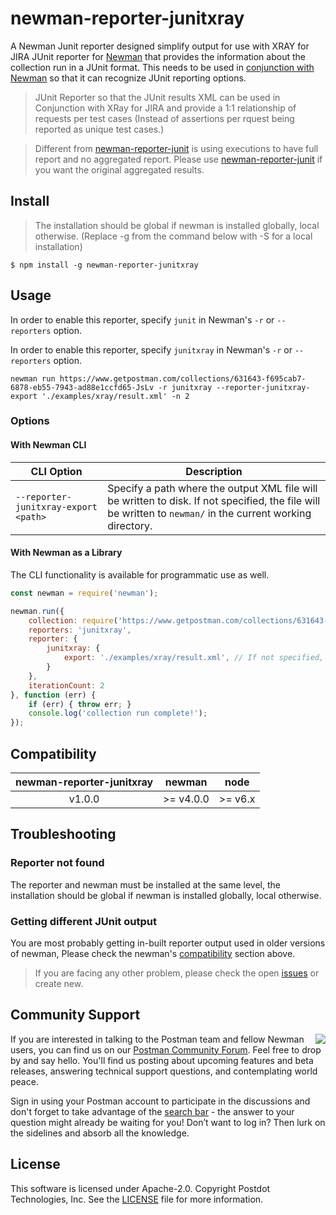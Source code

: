 # newman-reporter-junitxray
A Newman Junit reporter designed simplify output for use with XRAY for JIRA
JUnit reporter for [Newman](https://github.com/postmanlabs/newman) that provides the information about the collection run in a JUnit format.
This needs to be used in [conjunction with Newman](https://github.com/postmanlabs/newman#external-reporters) so that it can recognize JUnit reporting options.

> JUnit Reporter so that the JUnit results XML can be used in Conjunction with XRay for JIRA and provide a 1:1 relationship of requests per test cases (Instead of assertions per rquest being reported as unique test cases.)

> Different from [newman-reporter-junit](https://github.com/postmanlabs/newman/blob/develop/lib/reporters/junit/index.js) is using executions to have full report and no aggregated report.
Please use [newman-reporter-junit](https://github.com/postmanlabs/newman/blob/develop/lib/reporters/junit/index.js) if you want the original aggregated results.

## Install
> The installation should be global if newman is installed globally, local otherwise. (Replace -g from the command below with -S for a local installation)

```console
$ npm install -g newman-reporter-junitxray
```

## Usage
In order to enable this reporter, specify `junit` in Newman's `-r` or `--reporters` option.

In order to enable this reporter, specify `junitxray` in Newman's `-r` or `--reporters` option.

```console
newman run https://www.getpostman.com/collections/631643-f695cab7-6878-eb55-7943-ad88e1ccfd65-JsLv -r junitxray --reporter-junitxray-export './examples/xray/result.xml' -n 2
```

### Options

#### With Newman CLI

| CLI Option  | Description       |
|-------------|-------------------|
| `--reporter-junitxray-export <path>` | Specify a path where the output XML file will be written to disk. If not specified, the file will be written to `newman/` in the current working directory. |

#### With Newman as a Library
The CLI functionality is available for programmatic use as well.

```javascript
const newman = require('newman');

newman.run({
    collection: require('https://www.getpostman.com/collections/631643-f695cab7-6878-eb55-7943-ad88e1ccfd65-JsLv'), // can also provide a URL or path to a local JSON file.
    reporters: 'junitxray',
    reporter: {
        junitxray: {
            export: './examples/xray/result.xml', // If not specified, the file will be written to `newman/` in the current working directory.
        }
    },
	iterationCount: 2
}, function (err) {
	if (err) { throw err; }
    console.log('collection run complete!');
});
```

## Compatibility

| **newman-reporter-junitxray** | **newman** | **node** |
|:-----------------------------:|:----------:|:--------:|
|            v1.0.0             | >= v4.0.0  | >= v6.x  |

## Troubleshooting

### Reporter not found
The reporter and newman must be installed at the same level, the installation should be global if newman is installed globally, local otherwise.

### Getting different JUnit output
You are most probably getting in-built reporter output used in older versions of newman, Please check the newman's [compatibility](#compatibility) section above.

> If you are facing any other problem, please check the open [issues](https://github.com/martijnvandervlag/newman-reporter-junitxray/issues) or create new.

## Community Support

<img src="https://avatars1.githubusercontent.com/u/3220138?v=3&s=120" align="right" />
If you are interested in talking to the Postman team and fellow Newman users, you can find us on our <a href="https://community.getpostman.com">Postman Community Forum</a>. Feel free to drop by and say hello. You'll find us posting about upcoming features and beta releases, answering technical support questions, and contemplating world peace.

Sign in using your Postman account to participate in the discussions and don't forget to take advantage of the <a href="https://community.getpostman.com/search?q=newman">search bar</a> - the answer to your question might already be waiting for you! Don’t want to log in? Then lurk on the sidelines and absorb all the knowledge.


## License
This software is licensed under Apache-2.0. Copyright Postdot Technologies, Inc. See the [LICENSE](LICENSE) file for more information.